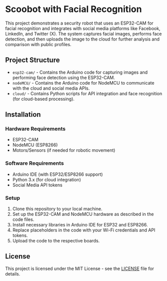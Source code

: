 # Scoobot with Facial Recognition

This project demonstrates a security robot that uses an ESP32-CAM for facial recognition and integrates with social media platforms like Facebook, LinkedIn, and Twitter (X). The system captures facial images, performs face detection, and then uploads the image to the cloud for further analysis and comparison with public profiles.

## Project Structure

- `esp32-cam/` - Contains the Arduino code for capturing images and performing face detection using the ESP32-CAM.
- `nodeMCU/` - Contains the Arduino code for NodeMCU to communicate with the cloud and social media APIs.
- `cloud/` - Contains Python scripts for API integration and face recognition (for cloud-based processing).

## Installation

### Hardware Requirements

- ESP32-CAM
- NodeMCU (ESP8266)
- Motors/Sensors (if needed for robotic movement)

### Software Requirements

- Arduino IDE (with ESP32/ESP8266 support)
- Python 3.x (for cloud integration)
- Social Media API tokens

### Setup

1. Clone this repository to your local machine.
2. Set up the ESP32-CAM and NodeMCU hardware as described in the code files.
3. Install necessary libraries in Arduino IDE for ESP32 and ESP8266.
4. Replace placeholders in the code with your Wi-Fi credentials and API tokens.
5. Upload the code to the respective boards.

## License

This project is licensed under the MIT License - see the [LICENSE](LICENSE) file for details.

